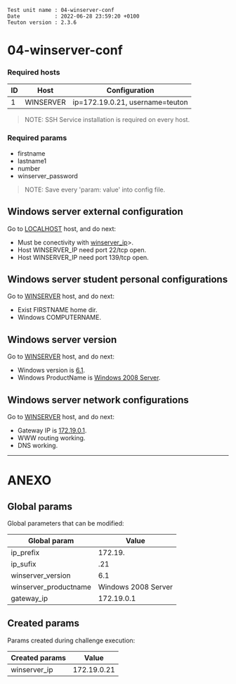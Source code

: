 ```
Test unit name : 04-winserver-conf
Date           : 2022-06-28 23:59:20 +0100
Teuton version : 2.3.6
```

# 04-winserver-conf

### Required hosts

| ID | Host | Configuration |
| --- | --- | --- |
| 1 | WINSERVER | ip=172.19.0.21, username=teuton |

> NOTE: SSH Service installation is required on every host.

### Required params
* firstname
* lastname1
* number
* winserver_password

> NOTE: Save every 'param: value' into config file.

## Windows server external configuration


Go to [LOCALHOST](#required-hosts) host, and do next:
* Must be conectivity with [winserver_ip](#created-params)>.
* Host WINSERVER_IP need port 22/tcp open.
* Host WINSERVER_IP need port 139/tcp open.

## Windows server student personal configurations


Go to [WINSERVER](#required-hosts) host, and do next:
* Exist FIRSTNAME home dir.
* Windows COMPUTERNAME.

## Windows server version


Go to [WINSERVER](#required-hosts) host, and do next:
* Windows version is [6.1](#global-params).
* Windows ProductName is [Windows 2008 Server](#global-params).

## Windows server network configurations


Go to [WINSERVER](#required-hosts) host, and do next:
* Gateway IP is [172.19.0.1](#global-params).
* WWW routing working.
* DNS working.

---
# ANEXO

## Global params

Global parameters that can be modified:

| Global param | Value |
| --- | --- |
|ip_prefix|172.19.|
|ip_sufix|.21|
|winserver_version|6.1|
|winserver_productname|Windows 2008 Server|
|gateway_ip|172.19.0.1|

## Created params

Params created during challenge execution:

| Created params | Value |
| --- | --- |
|winserver_ip|172.19.0.21|
